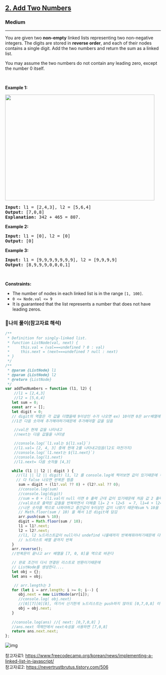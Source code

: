 <h2><a href="https://leetcode.com/problems/add-two-numbers/">2. Add Two Numbers</a></h2><h3>Medium</h3><hr><div><p>You are given two <strong>non-empty</strong> linked lists representing two non-negative integers. The digits are stored in <strong>reverse order</strong>, and each of their nodes contains a single digit. Add the two numbers and return the sum&nbsp;as a linked list.</p>

<p>You may assume the two numbers do not contain any leading zero, except the number 0 itself.</p>

<p>&nbsp;</p>
<p><strong class="example">Example 1:</strong></p>
<img alt="" src="https://assets.leetcode.com/uploads/2020/10/02/addtwonumber1.jpg" style="width: 483px; height: 342px;">
<pre><strong>Input:</strong> l1 = [2,4,3], l2 = [5,6,4]
<strong>Output:</strong> [7,0,8]
<strong>Explanation:</strong> 342 + 465 = 807.
</pre>

<p><strong class="example">Example 2:</strong></p>

<pre><strong>Input:</strong> l1 = [0], l2 = [0]
<strong>Output:</strong> [0]
</pre>

<p><strong class="example">Example 3:</strong></p>

<pre><strong>Input:</strong> l1 = [9,9,9,9,9,9,9], l2 = [9,9,9,9]
<strong>Output:</strong> [8,9,9,9,0,0,0,1]
</pre>

<p>&nbsp;</p>
<p><strong>Constraints:</strong></p>

<ul>
	<li>The number of nodes in each linked list is in the range <code>[1, 100]</code>.</li>
	<li><code>0 &lt;= Node.val &lt;= 9</code></li>
	<li>It is guaranteed that the list represents a number that does not have leading zeros.</li>
</ul>
</div>

### 🤔나의 풀이(참고자료 해석)

```javascript
/**
 * Definition for singly-linked list.
 * function ListNode(val, next) {
 *     this.val = (val===undefined ? 0 : val)
 *     this.next = (next===undefined ? null : next)
 * }
 */
/**
 * @param {ListNode} l1
 * @param {ListNode} l2
 * @return {ListNode}
 */
var addTwoNumbers = function (l1, l2) {
    //l1 = [2,4,3]
    //l2 = [5,6,4]
   let sum = 0;
   const arr = [];
   let digit = 0; 
   // digit의 역할은 각 값을 더했을때 9이상인 수가 나오면 ex) 10이면 0은 arr배열에 담고
   //1은 다음 숫자에 추가해야하기때문에 추가해야할 값을 담음

    //val은 현재 값을 나타내고
    //next는 다음 값들을 나타냄 

    //console.log(`l1.val는 ${l1.val}`)
    //l1.val= [2, 4, 3] 중에 현재 2를 나타내고있음(l2도 마찬가지)
    //console.log(`l1.next는 ${l1.next}`)
    //console.log(l1.next)
    //l1.next= 다음 숫자들 [4,3]

   while (l1 || l2 || digit ) {
     //(l1 || l2 || digit) l1, l2 를 console.log에 찍어보면 값이 있기때문에 위 조건은 true로 나온다
     // 다 false 나오면 반복문 멈춤
      sum = digit + (l1?.val ?? 0) + (l2?.val ?? 0);
      //console.log(sum)
      //console.log(digit)
      //sum = 0 + (l1.val이 null 이면 0 출력 근데 값이 있기때문에 처음 값 2 출력) + (l1과 마찬가지로 5출력)
      //val요소로 출력된 값들을 반복하면서 더해줌 l1= 2 + l2=5  = 7, l1=4 + l2=6  = 10 , l1= 3 + l2=4  = 7 인데
      //나온 숫자를 역으로 나와야하고 중간값이 9이상인 값이 나왔기 때문에sum % 10을 해줘서 나머지값인 0은 arr에 담기고
      // Math.floor(sum / 10) 을 해서 1은 digit에 담김
      arr.push(sum % 10);
      digit = Math.floor(sum / 10);
      l1 = l1?.next; 
      l2 = l2?.next;
      //l1, l2 노드리스트값이 null이나 undefind 나올때까지 반복해줘야하기때문에 다음값을 각 l1, l2에 담는다
      // 노드리스트 배열 끝까지 반복 
   }
   arr.reverse();
   //반복문이 끝나고 arr 배열을 [7, 0, 8]을 역으로 바꾼다

   // 완료 조건이 다시 연결된 리스트로 반환이기때문에
   // ListNode를 생성한다....
   let obj = {};
   let ans = obj;

    // arr.length는 3
   for (let i = arr.length; i >= 0; i--) {
      obj.next = new ListNode(arr[i]);
      //console.log( obj.next) 
      //[0][7][0][8], 여기서 신기한게 노드리스트는 push하지 않아도 [0,7,0,8] 이렇게 추가된다..?
      obj = obj.next;
   }
    
   //console.log(ans) //{ next: [0,7,0,8] }
   //ans.next 객체안에서 next속성을 사용하면 [7,0,8]
   return ans.next.next;
};

```

![img](https://github.com/namminimi/LeetCode/assets/111848336/f3d78cac-e1f1-436f-9161-89c9d18f5169)

참고자료1: https://www.freecodecamp.org/korean/news/implementing-a-linked-list-in-javascript/   <br>
참고자료2: https://nevertrustbrutus.tistory.com/506
